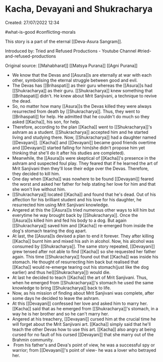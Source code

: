 # Kacha, Devayani and Shukracharya

Created: 27/07/2022 12:34

#what-is-good #conflicting-morals

This story is a part of the eternal [[Deva-Asura Sangram]].

Introduced by: Tried and Refused Productions - Youtube Channel
#tried-and-refused-productions

Original source: [[Mahabharat]] [[Matsya Purana]] [[Agni Purana]]

- We know that the Devas and [[Asura]]s are eternally at war with each other, symbolising the eternal struggle between good and evil.
- The Devas has [[Brihaspati]] as their guru whereas the [[Asura]]s had [[Shukracharya]] as their guru. [[Shukracharya]] knew something that [[Brihaspati]] didn't. He knew about Mrit Sanjivani, a technique to revive the dead.
- So, no matter how many [[Asura]]s the Devas killed they were always resurrected from death by [[Shukracharya]]. Thus, they went to [[Brihaspati]] for help. He admitted that he couldn't do much so they asked [[Kacha]], his son, for help.
- Therefore, according to the plan [[Kacha]] went to [[Shukracharya]]'s ashram as a student. [[Shukracharya]] accepted him and he started living and studying there. Now, [[Shukracharya]] had a daughter named [[Devayani]]. [[Kacha]] and [[Devayani]] became good friends overtime and [[Devayani]] started falling for him(she didn't propose him yet thinking that she'll do it after his studies are completed).
- Meanwhile, the [[Asura]]s were skeptical of [[Kacha]]'s presence in the ashram and suspected foul play. They feared that if he learned the art of Mrit Sanjivani then they'll lose their edge over the Devas. Therefore, they decided to kill him.
- One day when [[Kacha]] was nowhere to be found [[Devayani]] feared the worst and asked her father for help stating her love for him and that she won't live without him.
- [[Shukracharya]] located [[Kacha]] and found that he's dead. Out of his affection for his brilliant student and his love for his daughter, he resurrected him using Mrit Sanjivani knowledge.
- Angered at this the [[Asura]]s tried numerous other ways to kill him but everytime he way brought back by [[Shukracharya]]. Once the [[Asura]]s killed him and fed his body to a dog. But again [[Shukracharya]] saved him and [[Kacha]] re-emerged from inside the dog's stomach tearing the dog apart.
- At last, the [[Asura]]s devised a plan to end it forever. They after killing [[Kacha]] burnt him and mixed his ash in alcohol. Now, his alcohol was consumed by [[Shukracharya]]. The same story repeated, [[Devayani]] grew tensed after not able to find [[Kacha]] so she requested her father again. This time [[Shukracharya]] found out that [[Kacha]] was inside his stomach. He thought of resurrecting him back but realised that [[Kacha]] would re-emerge tearing out his stomach(just like the dog earlier) and thus he([[Shukracharya]]) would die.
- At last he decided to teach [[Kacha]] the art of Mrit Sanjivani. Thus, when he emerged from [[Shukracharya]]'s stomach he used the same knowledge to bring [[Shukracharya]] back to life.
- Now, as his mission of finding about Mrit Sanjivani was complete, after some days he decided to leave the ashram.
- At this [[Devayani]] confessed her love and asked him to marry her. [[Kacha]] said that as he emerged from [[Shukracharya]]'s stomach, in a way he is her brother and so he can't marry her.
- Angered at his treachery, [[Devayani]] cursed him at the crucial time he will forget about the Mrit Sanjivani art. [[Kacha]] simply said that he'll teach the other Devas how to use this art. [[Kacha]] also angry at being cursed for no fault of his cursed [[Devayani]] that she marry out of the Brahmin community.
-  From his father's and Deva's point of view, he was a successful spy or warrior; from [[Devayani]]'s point of view- he was a lover who betrayed her.